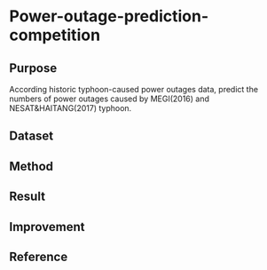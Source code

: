 # Power-outage-prediction-competition

## Purpose
According historic typhoon-caused power outages data, predict the numbers of power outages caused by MEGI(2016) and NESAT&HAITANG(2017) typhoon.
## Dataset
## Method
## Result
## Improvement
## Reference

